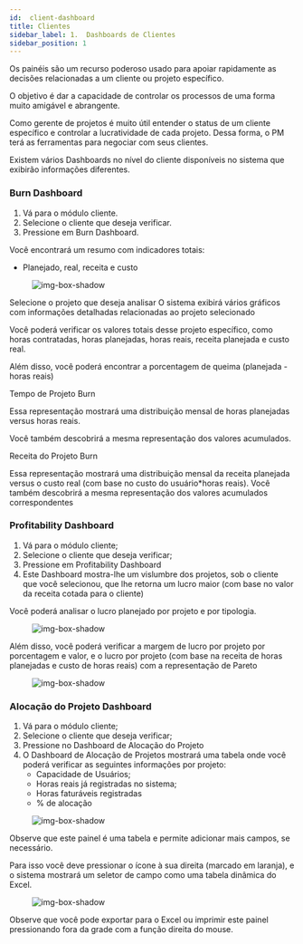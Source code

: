 ```yaml
---
id:  client-dashboard
title: Clientes
sidebar_label: 1.  Dashboards de Clientes 
sidebar_position: 1
---
```


Os painéis são um recurso poderoso usado para apoiar rapidamente as decisões relacionadas a um cliente ou projeto específico.

O objetivo é dar a capacidade de controlar os processos de uma forma muito amigável e abrangente.

Como gerente de projetos é muito útil entender o status de um cliente específico e controlar a lucratividade de cada projeto. Dessa forma, o PM terá as ferramentas para negociar com seus clientes.

Existem vários Dashboards no nível do cliente disponíveis no sistema que exibirão informações diferentes.


### Burn Dashboard

1. Vá para o módulo cliente.
2. Selecione o cliente que deseja verificar.
3. Pressione em Burn Dashboard.

Você encontrará um resumo com indicadores totais:
- Planejado, real, receita e custo


<figure>

![img-box-shadow](/img/university/dashboards/client-dashboard/university-client-dashboard-1.png)
<figcaption></figcaption>
</figure>

Selecione o projeto que deseja analisar
O sistema exibirá vários gráficos com informações detalhadas relacionadas ao projeto selecionado

Você poderá verificar os valores totais desse projeto específico, como horas contratadas, horas planejadas, horas reais, receita planejada e custo real.

Além disso, você poderá encontrar a porcentagem de queima (planejada - horas reais)

Tempo de Projeto  Burn

Essa representação mostrará uma distribuição mensal de horas planejadas versus horas reais.

Você também descobrirá a mesma representação dos valores acumulados.

Receita do Projeto Burn

Essa representação mostrará uma distribuição mensal da receita planejada versus o custo real (com base no custo do usuário*horas reais).
Você também descobrirá a mesma representação dos valores acumulados correspondentes
 

### Profitability Dashboard
1. Vá para o módulo cliente;
2. Selecione o cliente que deseja verificar;
3. Pressione em Profitability Dashboard 
4. Este Dashboard mostra-lhe um vislumbre dos projetos, sob o cliente que você selecionou, que lhe retorna um lucro maior (com base no valor da receita cotada para o cliente)

Você poderá analisar o lucro planejado por projeto e por tipologia.

<figure>

![img-box-shadow](/img/university/dashboards/client-dashboard/university-client-dashboard-2.png)
<figcaption></figcaption>
</figure>

Além disso, você poderá verificar a margem de lucro por projeto por porcentagem e valor, e o lucro por projeto (com base na receita de horas planejadas e custo de horas reais) com a representação de Pareto

<figure>

![img-box-shadow](/img/university/dashboards/client-dashboard/university-client-dashboard-3.png)
<figcaption></figcaption>
</figure>

 

### Alocação do Projeto Dashboard
1. Vá para o módulo cliente;
2. Selecione o cliente que deseja verificar;
3. Pressione no Dashboard de Alocação do Projeto 
4. O Dashboard de Alocação de Projetos mostrará uma tabela onde você poderá verificar as seguintes informações por projeto:
   - Capacidade de Usuários;
   - Horas reais já registradas no sistema;
   - Horas faturáveis registradas
   - % de alocação

<figure>

![img-box-shadow](/img/university/dashboards/client-dashboard/university-client-dashboard-4.png)
<figcaption></figcaption>
</figure>

Observe que este painel é uma tabela e permite adicionar mais campos, se necessário.

Para isso você deve pressionar o ícone à sua direita (marcado em laranja), e o sistema mostrará um seletor de campo como uma tabela dinâmica do Excel.

<figure>

![img-box-shadow](/img/university/dashboards/client-dashboard/university-client-dashboard-5.png)
<figcaption></figcaption>
</figure>

Observe que você pode exportar para o Excel ou imprimir este painel pressionando fora da grade com a função direita do mouse.